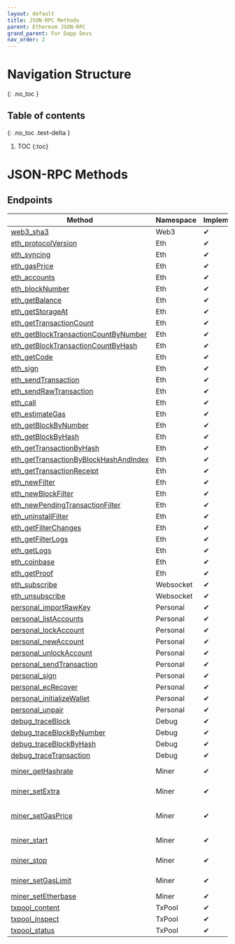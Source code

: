 ```yaml
---
layout: default
title: JSON-RPC Methods
parent: Ethereum JSON-RPC
grand_parent: For Dapp Devs
nav_order: 2
---
```


# Navigation Structure
{: .no_toc }

## Table of contents
{: .no_toc .text-delta }

1. TOC
{:toc}




# JSON-RPC Methods

## Endpoints

| Method                                                                                                            | Namespace | Implemented | Public | Notes              |
| ----------------------------------------------------------------------------------------------------------------- | --------- | ----------- | ------ | ------------------ |
| [web3_sha3](/docs/api/eth-json-rpc/web3-methods#web3_sha3)                                                        | Web3      | ✔           | ✔      |                    |
| [eth_protocolVersion](/docs/api/eth-json-rpc/eth-methods#eth_protocolversion)                                     | Eth       | ✔           | ✔      |                    |
| [eth_syncing](/docs/api/eth-json-rpc/eth-methods#eth_syncing)                                                     | Eth       | ✔           | ✔      |                    |
| [eth_gasPrice](/docs/api/eth-json-rpc/eth-methods#eth_gasPrice)                                                   | Eth       | ✔           | ✔      |                    |
| [eth_accounts](/docs/api/eth-json-rpc/eth-methods#eth_accounts)                                                   | Eth       | ✔           | ✔      |                    |
| [eth_blockNumber](/docs/api/eth-json-rpc/eth-methods#eth_blockNumber)                                             | Eth       | ✔           | ✔      |                    |
| [eth_getBalance](/docs/api/eth-json-rpc/eth-methods#eth_getBalance)                                               | Eth       | ✔           | ✔      |                    |
| [eth_getStorageAt](/docs/api/eth-json-rpc/eth-methods#eth_getStorageAt)                                           | Eth       | ✔           | ✔      |                    |
| [eth_getTransactionCount](/docs/api/eth-json-rpc/eth-methods#eth_getTransactionCount)                             | Eth       | ✔           | ✔      |                    |
| [eth_getBlockTransactionCountByNumber](/docs/api/eth-json-rpc/eth-methods#eth_getBlockTransactionCountByNumber)   | Eth       | ✔           | ✔      |                    |
| [eth_getBlockTransactionCountByHash](/docs/api/eth-json-rpc/eth-methods#eth_getBlockTransactionCountByHash)       | Eth       | ✔           | ✔      |                    |
| [eth_getCode](/docs/api/eth-json-rpc/eth-methods#eth_getCode)                                                     | Eth       | ✔           | ✔      |                    |
| [eth_sign](/docs/api/eth-json-rpc/eth-methods#eth_sign)                                                           | Eth       | ✔           | ✔      |                    |
| [eth_sendTransaction](/docs/api/eth-json-rpc/eth-methods#eth_sendTransaction)                                     | Eth       | ✔           | ✔      |                    |
| [eth_sendRawTransaction](/docs/api/eth-json-rpc/eth-methods#eth_sendRawTransaction)                               | Eth       | ✔           | ✔      |                    |
| [eth_call](/docs/api/eth-json-rpc/eth-methods#eth_call)                                                           | Eth       | ✔           | ✔      |                    |
| [eth_estimateGas](/docs/api/eth-json-rpc/eth-methods#eth_estimateGas)                                             | Eth       | ✔           | ✔      |                    |
| [eth_getBlockByNumber](/docs/api/eth-json-rpc/eth-methods#eth_getBlockByNumber)                                   | Eth       | ✔           | ✔      |                    |
| [eth_getBlockByHash](/docs/api/eth-json-rpc/eth-methods#eth_getBlockByHash)                                       | Eth       | ✔           | ✔      |                    |
| [eth_getTransactionByHash](/docs/api/eth-json-rpc/eth-methods#eth_getTransactionByHash)                           | Eth       | ✔           | ✔      |                    |
| [eth_getTransactionByBlockHashAndIndex](/docs/api/eth-json-rpc/eth-methods#eth_getTransactionByBlockHashAndIndex) | Eth       | ✔           | ✔      |                    |
| [eth_getTransactionReceipt](/docs/api/eth-json-rpc/eth-methods#eth_getTransactionReceipt)                         | Eth       | ✔           | ✔      |                    |
| [eth_newFilter](/docs/api/eth-json-rpc/eth-methods#eth_newFilter)                                                 | Eth       | ✔           | ✔      |                    |
| [eth_newBlockFilter](/docs/api/eth-json-rpc/eth-methods#eth_newBlockFilter)                                       | Eth       | ✔           | ✔      |                    |
| [eth_newPendingTransactionFilter](/docs/api/eth-json-rpc/eth-methods#eth_newPendingTransactionFilter)             | Eth       | ✔           | ✔      |                    |
| [eth_uninstallFilter](/docs/api/eth-json-rpc/eth-methods#eth_uninstallFilter)                                     | Eth       | ✔           | ✔      |                    |
| [eth_getFilterChanges](/docs/api/eth-json-rpc/eth-methods#eth_getFilterChanges)                                   | Eth       | ✔           | ✔      |                    |
| [eth_getFilterLogs](/docs/api/eth-json-rpc/eth-methods#eth_getFilterLogs)                                         | Eth       | ✔           | ✔      |                    |
| [eth_getLogs](/docs/api/eth-json-rpc/eth-methods#eth_getLogs)                                                     | Eth       | ✔           | ✔      |                    |
| [eth_coinbase](/docs/api/eth-json-rpc/eth-methods#eth_coinbase)                                                   | Eth       | ✔           |        |                    |
| [eth_getProof](/docs/api/eth-json-rpc/eth-methods#eth_getProof)                                                   | Eth       | ✔           |        |                    |
| [eth_subscribe](/docs/api/eth-json-rpc/websocket-methods#eth_subscribe)                                           | Websocket | ✔           |        |                    |
| [eth_unsubscribe](/docs/api/eth-json-rpc/websocket-methods#eth_subscribe)                                         | Websocket | ✔           |        |                    |
| [personal_importRawKey](/docs/api/eth-json-rpc/personal-methods#personal_importRawKey)                            | Personal  | ✔           | ❌     |                    |
| [personal_listAccounts](/docs/api/eth-json-rpc/personal-methods#personal_listAccounts)                            | Personal  | ✔           | ❌     |                    |
| [personal_lockAccount](/docs/api/eth-json-rpc/personal-methods#personal_lockAccount)                              | Personal  | ✔           | ❌     |                    |
| [personal_newAccount](/docs/api/eth-json-rpc/personal-methods#personal_newAccount)                                | Personal  | ✔           | ❌     |                    |
| [personal_unlockAccount](/docs/api/eth-json-rpc/personal-methods#personal_unlockAccount)                          | Personal  | ✔           | ❌     |                    |
| [personal_sendTransaction](/docs/api/eth-json-rpc/personal-methods#personal_sendTransaction)                      | Personal  | ✔           | ❌     |                    |
| [personal_sign](/docs/api/eth-json-rpc/personal-methods#personal_sign)                                            | Personal  | ✔           | ❌     |                    |
| [personal_ecRecover](/docs/api/eth-json-rpc/personal-methods#personal_ecRecover)                                  | Personal  | ✔           | ❌     |                    |
| [personal_initializeWallet](/docs/api/eth-json-rpc/personal-methods#personal_initializeWallet)                    | Personal  | ✔           | ❌     |                    |
| [personal_unpair](/docs/api/eth-json-rpc/personal-methods#personal_unpair)                                        | Personal  | ✔           | ❌     |                    |
| [debug_traceBlock](/docs/api/eth-json-rpc/debug-methods#debug_traceBlock)                                         | Debug     | ✔           |        |                    |
| [debug_traceBlockByNumber](/docs/api/eth-json-rpc/debug-methods#debug_traceBlockByNumber)                         | Debug     | ✔           |        |                    |
| [debug_traceBlockByHash](/docs/api/eth-json-rpc/debug-methods#debug_traceBlockByHash)                             | Debug     | ✔           |        |                    |
| [debug_traceTransaction](/docs/api/eth-json-rpc/debug-methods#debug_traceTransaction)                             | Debug     | ✔           |        |                    |
| [miner_getHashrate](/docs/api/eth-json-rpc/miner-methods#miner_getHashrate)                                       | Miner     | ✔           | ❌     | No-op              |
| [miner_setExtra](/docs/api/eth-json-rpc/miner-methods#miner_setExtra)                                             | Miner     | ✔           | ❌     | No-op              |
| [miner_setGasPrice](/docs/api/eth-json-rpc/miner-methods#miner_setGasPrice)                                       | Miner     | ✔           | ❌     | Needs node restart |
| [miner_start](/docs/api/eth-json-rpc/miner-methods#miner_start)                                                   | Miner     | ✔           | ❌     | No-op              |
| [miner_stop](/docs/api/eth-json-rpc/miner-methods#miner_stop)                                                     | Miner     | ✔           | ❌     | No-op              |
| [miner_setGasLimit](/docs/api/eth-json-rpc/miner-methods#miner_setGasLimit)                                       | Miner     | ✔           | ❌     | No-op              |
| [miner_setEtherbase](/docs/api/eth-json-rpc/miner-methods#miner_setEtherbase)                                     | Miner     | ✔           | ❌     |                    |
| [txpool_content](/docs/api/eth-json-rpc/txpool-methods#txpool_content)                                            | TxPool    | ✔           |        |                    |
| [txpool_inspect](/docs/api/eth-json-rpc/txpool-methods#txpool_inspect)                                            | TxPool    | ✔           |        |                    |
| [txpool_status](/docs/api/eth-json-rpc/txpool-methods#txpool_status)                                              | TxPool    | ✔           |        |                    |